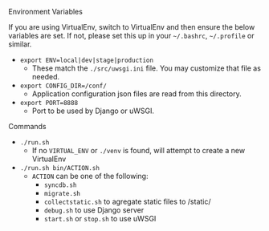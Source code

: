 
Environment Variables

If you are using VirtualEnv, switch to VirtualEnv and then ensure the below variables are set. If not, please set this up in your `~/.bashrc`, `~/.profile` or similar.

- `export ENV=local|dev|stage|production`
  - These match the `./src/uwsgi.ini` file. You may customize that file as needed.
- `export CONFIG_DIR=/conf/`
  - Application configuration json files are read from this directory.
- `export PORT=8888`
  - Port to be used by Django or uWSGI.

Commands

- `./run.sh`
  - If no `VIRTUAL_ENV` or `./venv` is found, will attempt to create a new VirtualEnv
- `./run.sh bin/ACTION.sh`
  - `ACTION` can be one of the following: 
    - `syncdb.sh`
    - `migrate.sh`
    - `collectstatic.sh` to agregate static files to /static/
    - `debug.sh` to use Django server
    - `start.sh` or `stop.sh` to use uWSGI
